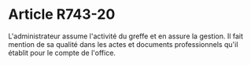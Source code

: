 # Article R743-20

L'administrateur assume l'activité du greffe et en assure la gestion. Il fait mention de sa qualité dans les actes et documents professionnels qu'il établit pour le compte de l'office.